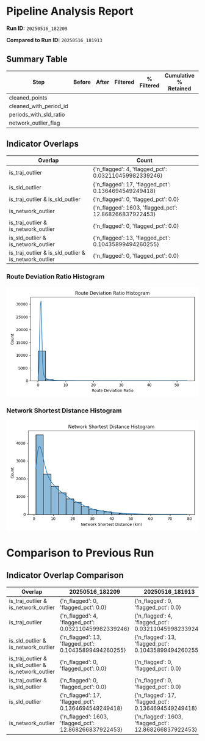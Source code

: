 # Pipeline Analysis Report

**Run ID:** `20250516_182209`

**Compared to Run ID:** `20250516_181913`

## Summary Table
| Step                   | Before   | After   | Filtered   | % Filtered   | Cumulative % Retained   | Reused   | Reused From                                                     |
|------------------------|----------|---------|------------|--------------|-------------------------|----------|-----------------------------------------------------------------|
| cleaned_points         |          |         |            |              |                         | Yes      | data/cleaned_points_in_beijing_20250516_175741.parquet          |
| cleaned_with_period_id |          |         |            |              |                         | Yes      | data/cleaned_with_period_id_in_beijing_20250516_175741.parquet  |
| periods_with_sld_ratio |          |         |            |              |                         | Yes      | data/periods_with_sld_ratio_20250516_175741.parquet             |
| network_outlier_flag   |          |         |            |              |                         | Yes      | data/periods_with_network_ratio_flagged_20250516_175741.parquet |

## Indicator Overlaps
| Overlap                                               | Count                                                  |
|-------------------------------------------------------|--------------------------------------------------------|
| is_traj_outlier                                       | {'n_flagged': 4, 'flagged_pct': 0.032110459982339246}  |
| is_sld_outlier                                        | {'n_flagged': 17, 'flagged_pct': 0.1364694549249418}   |
| is_traj_outlier & is_sld_outlier                      | {'n_flagged': 0, 'flagged_pct': 0.0}                   |
| is_network_outlier                                    | {'n_flagged': 1603, 'flagged_pct': 12.868266837922453} |
| is_traj_outlier & is_network_outlier                  | {'n_flagged': 0, 'flagged_pct': 0.0}                   |
| is_sld_outlier & is_network_outlier                   | {'n_flagged': 13, 'flagged_pct': 0.10435899494260255}  |
| is_traj_outlier & is_sld_outlier & is_network_outlier | {'n_flagged': 0, 'flagged_pct': 0.0}                   |

### Route Deviation Ratio Histogram

![](route_deviation_ratio_hist.png)

### Network Shortest Distance Histogram

![](network_shortest_distance_hist.png)

# Comparison to Previous Run

## Indicator Overlap Comparison
| Overlap                                               | 20250516_182209                                        | 20250516_181913                                        | Diff   |
|-------------------------------------------------------|--------------------------------------------------------|--------------------------------------------------------|--------|
| is_traj_outlier & is_network_outlier                  | {'n_flagged': 0, 'flagged_pct': 0.0}                   | {'n_flagged': 0, 'flagged_pct': 0.0}                   | N/A    |
| is_traj_outlier                                       | {'n_flagged': 4, 'flagged_pct': 0.032110459982339246}  | {'n_flagged': 4, 'flagged_pct': 0.032110459982339246}  | N/A    |
| is_sld_outlier & is_network_outlier                   | {'n_flagged': 13, 'flagged_pct': 0.10435899494260255}  | {'n_flagged': 13, 'flagged_pct': 0.10435899494260255}  | N/A    |
| is_traj_outlier & is_sld_outlier & is_network_outlier | {'n_flagged': 0, 'flagged_pct': 0.0}                   | {'n_flagged': 0, 'flagged_pct': 0.0}                   | N/A    |
| is_traj_outlier & is_sld_outlier                      | {'n_flagged': 0, 'flagged_pct': 0.0}                   | {'n_flagged': 0, 'flagged_pct': 0.0}                   | N/A    |
| is_sld_outlier                                        | {'n_flagged': 17, 'flagged_pct': 0.1364694549249418}   | {'n_flagged': 17, 'flagged_pct': 0.1364694549249418}   | N/A    |
| is_network_outlier                                    | {'n_flagged': 1603, 'flagged_pct': 12.868266837922453} | {'n_flagged': 1603, 'flagged_pct': 12.868266837922453} | N/A    |

